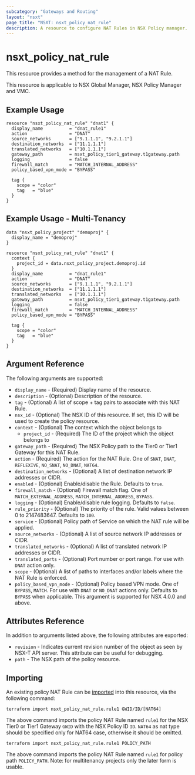 ```yaml
---
subcategory: "Gateways and Routing"
layout: "nsxt"
page_title: "NSXT: nsxt_policy_nat_rule"
description: A resource to configure NAT Rules in NSX Policy manager.
---
```


# nsxt_policy_nat_rule

This resource provides a method for the management of a NAT Rule.

This resource is applicable to NSX Global Manager, NSX Policy Manager and VMC.

## Example Usage

```hcl
resource "nsxt_policy_nat_rule" "dnat1" {
  display_name          = "dnat_rule1"
  action                = "DNAT"
  source_networks       = ["9.1.1.1", "9.2.1.1"]
  destination_networks  = ["11.1.1.1"]
  translated_networks   = ["10.1.1.1"]
  gateway_path          = nsxt_policy_tier1_gateway.t1gateway.path
  logging               = false
  firewall_match        = "MATCH_INTERNAL_ADDRESS"
  policy_based_vpn_mode = "BYPASS"

  tag {
    scope = "color"
    tag   = "blue"
  }
}
```

## Example Usage - Multi-Tenancy

```hcl
data "nsxt_policy_project" "demoproj" {
  display_name = "demoproj"
}

resource "nsxt_policy_nat_rule" "dnat1" {
  context {
    project_id = data.nsxt_policy_project.demoproj.id
  }
  display_name          = "dnat_rule1"
  action                = "DNAT"
  source_networks       = ["9.1.1.1", "9.2.1.1"]
  destination_networks  = ["11.1.1.1"]
  translated_networks   = ["10.1.1.1"]
  gateway_path          = nsxt_policy_tier1_gateway.t1gateway.path
  logging               = false
  firewall_match        = "MATCH_INTERNAL_ADDRESS"
  policy_based_vpn_mode = "BYPASS"

  tag {
    scope = "color"
    tag   = "blue"
  }
}
```

## Argument Reference

The following arguments are supported:

* `display_name` - (Required) Display name of the resource.
* `description` - (Optional) Description of the resource.
* `tag` - (Optional) A list of scope + tag pairs to associate with this NAT Rule.
* `nsx_id` - (Optional) The NSX ID of this resource. If set, this ID will be used to create the policy resource.
* `context` - (Optional) The context which the object belongs to
    * `project_id` - (Required) The ID of the project which the object belongs to
* `gateway_path` - (Required) The NSX Policy path to the Tier0 or Tier1 Gateway for this NAT Rule.
* `action` - (Required) The action for the NAT Rule. One of `SNAT`, `DNAT`, `REFLEXIVE`, `NO_SNAT`, `NO_DNAT`, `NAT64`.
* `destination_networks` - (Optional) A list of destination network IP addresses or CIDR.
* `enabled` - (Optional) Enable/disable the Rule. Defaults to `true`.
* `firewall_match` - (Optional) Firewall match flag. One of `MATCH_EXTERNAL_ADDRESS`, `MATCH_INTERNAL_ADDRESS`, `BYPASS`.
* `logging` - (Optional) Enable/disable rule logging. Defaults to `false`.
* `rule_priority` - (Optional) The priority of the rule. Valid values between 0 to 2147483647. Defaults to `100`.
* `service` - (Optional) Policy path of Service on which the NAT rule will be applied.
* `source_networks` - (Optional) A list of source network IP addresses or CIDR.
* `translated_networks` - (Optional) A list of translated network IP addresses or CIDR.
* `translated_ports` - (Optional) Port number or port range. For use with `DNAT` action only.
* `scope` - (Optional) A list of paths to interfaces and/or labels where the NAT Rule is enforced.
* `policy_based_vpn_mode` - (Optional) Policy based VPN mode. One of `BYPASS`, `MATCH`. For use with `DNAT` or `NO_DNAT` actions only. Defaults to `BYPASS` when applicable. This argument is supported for NSX 4.0.0 and above.

## Attributes Reference

In addition to arguments listed above, the following attributes are exported:

* `revision` - Indicates current revision number of the object as seen by NSX-T API server. This attribute can be useful for debugging.
* `path` - The NSX path of the policy resource.

## Importing

An existing policy NAT Rule can be [imported][docs-import] into this resource, via the following command:

[docs-import]: https://www.terraform.io/cli/import

```
terraform import nsxt_policy_nat_rule.rule1 GWID/ID/[NAT64]
```
The above command imports the policy NAT Rule named `rule1` for the NSX Tier0 or Tier1 Gateway `GWID` with the NSX Policy ID `ID`. `NAT64` as nat type should be specified only for NAT64 case, otherwise it should be omitted.

```
terraform import nsxt_policy_nat_rule.rule1 POLICY_PATH
```
The above command imports the policy NAT Rule named `rule1` for policy path `POLICY_PATH`.
Note: for multitenancy projects only the later form is usable.
